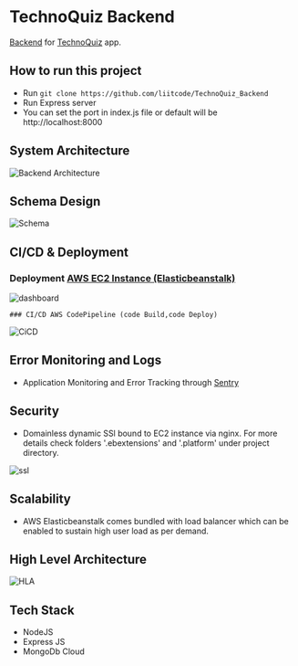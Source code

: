 # TechnoQuiz Backend

[Backend](https://technoquiz-env.eba-33dpsiuk.ap-south-1.elasticbeanstalk.com) for [TechnoQuiz](https://technoquiz.netlify.app) app.


## How to run this project

- Run `git clone https://github.com/liitcode/TechnoQuiz_Backend`
- Run Express server
- You can set the port in index.js file or default will be http://localhost:8000


## System Architecture

![Backend Architecture](https://ik.imagekit.io/16zqnfdfuhh/TQ_Backend/Backend_Architecture_BTrDxC9p4.jpg)


## Schema Design

![Schema](https://ik.imagekit.io/16zqnfdfuhh/TQ_Backend/Schema_Design.jpg)


## CI/CD & Deployment

### Deployment [AWS EC2 Instance (Elasticbeanstalk)](https://technoquiz-env.eba-33dpsiuk.ap-south-1.elasticbeanstalk.com)

![dashboard](https://ik.imagekit.io/16zqnfdfuhh/TQ_Backend/Screenshot_2021-06-26_at_6.16.52_PM.png)

    ### CI/CD AWS CodePipeline (code Build,code Deploy)

![CiCD](https://ik.imagekit.io/16zqnfdfuhh/TQ_Backend/Screenshot_2021-06-26_at_6.17.34_PM.png)


## Error Monitoring and Logs

- Application Monitoring and Error Tracking through [Sentry](https://sentry.io/organizations/divyanshu-verma/projects/technoquiz_backend/?project=5831144) 

## Security

- Domainless dynamic SSl bound to EC2 instance via nginx. For more details check folders '.ebextensions' and '.platform' under project directory.

![ssl](https://ik.imagekit.io/16zqnfdfuhh/TQ_Backend/ss__UE-Blv4-8.jpg)


## Scalability

- AWS Elasticbeanstalk comes bundled with load balancer which can be enabled to sustain high user load as per demand.


## High Level Architecture

![HLA](https://ik.imagekit.io/16zqnfdfuhh/TQ_Backend/HLA_Update_dhq1FPVE9.png)

## Tech Stack

- NodeJS
- Express JS
- MongoDb Cloud




